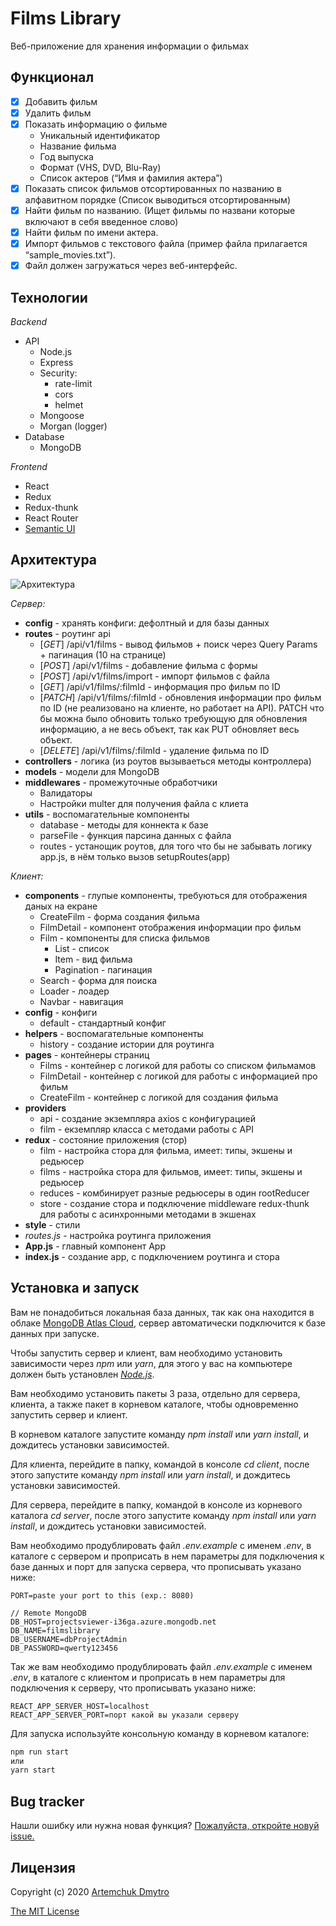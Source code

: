# **Films Library**

Веб-приложение для хранения информации о фильмах

## **Функционал**

- [x] Добавить фильм
- [x] Удалить фильм
- [x] Показать информацию о фильме
    * Уникальный идентификатор
    * Название фильма
    * Год выпуска
    * Формат (VHS, DVD, Blu-Ray)
    * Список актеров (“Имя и фамилия актера”)
- [x] Показать список фильмов отсортированных по названию в алфавитном порядке (Список выводиться отсортированным)
- [x] Найти фильм по названию. (Ищет фильмы по названи которые включают в себя введенное слово)
- [x] Найти фильм по имени актера.
- [x] Импорт фильмов с текстового файла (пример файла прилагается “sample_movies.txt”).
- [x] Файл должен загружаться через веб-интерфейс.

## **Технологии**

*Backend*

* API
  * Node.js
  * Express
  * Security:
    * rate-limit
    * cors
    * helmet
  * Mongoose
  * Morgan (logger)
* Database
  * MongoDB

*Frontend*

* React
* Redux
* Redux-thunk
* React Router
* [Semantic UI](https://react.semantic-ui.com/)

## **Архитектура**

![Архитектура](https://i.ibb.co/HGzmktD/image.png)

*Сервер:*

* **config** - хранять конфиги: дефолтный и для базы данных
* **routes** - роутинг api
  * [*GET*] /api/v1/films - вывод фильмов + поиск через Query Params + пагинация (10 на странице)
  * [*POST*] /api/v1/films - добавление фильма с формы
  * [*POST*] /api/v1/films/import - импорт фильмов с файла
  * [*GET*] /api/v1/films/:filmId - информация про фильм по ID
  * [*PATCH*] /api/v1/films/:filmId - обновления информации про фильм по ID (не реализовано на клиенте, но работает на API). PATCH что бы можна было обновить только требующую для обновления информацию, а не весь объект, так как PUT обновляет весь объект.
  * [*DELETE*] /api/v1/films/:filmId - удаление фильма по ID
* **controllers** - логика (из роутов вызываеться методы контроллера)
* **models** - модели для MongoDB
* **middlewares** - промежуточные обработчики
  * Валидаторы
  * Настройки multer для получения файла с клиета
* **utils** - воспомагательные компоненты
  * database - методы для коннекта к базе
  * parseFile - функция парсина данных с файла
  * routes - устанощик роутов, для того что бы не забывать логику app.js, в нём только вызов setupRoutes(app)

*Клиент:*

* **components** - глупые компоненты, требуються для отображения даных на екране
  * CreateFilm - форма создания фильма
  * FilmDetail - компонент отображения информации про фильм
  * Film - компоненты для списка фильмов
    * List - список
    * Item - вид фильма
    * Pagination - пагинация
  * Search - форма для поиска
  * Loader - лоадер
  * Navbar - навигация
* **config** - конфиги
  * default - стандартный конфиг
* **helpers** - воспомагательные компоненты
  * history - создание истории для роутинга
* **pages** - контейнеры страниц
  * Films - контейнер с логикой для работы со списком фильмамов
  * FilmDetail - контейнер с логикой для работы с информацией про фильм
  * CreateFilm - контейнер с логикой для создания фильма
* **providers**
  * api - создание экземпляра axios с конфигурацией
  * film - екземпляр класса с методами работы с API
* **redux** - состояние приложения (стор)
  * film - настройка стора для фильма, имеет: типы, экшены и редьюсер
  * films - настройка стора для фильмов, имеет: типы, экшены и редьюсер
  * reduces - комбинирует разные редьюсеры в один rootReducer
  * store - создание стора и подключение middleware redux-thunk для работы с асинхронными методами в экшенах
* **style** - стили
* *routes.js* - настройка роутинга приложения
* **App.js** - главный компонент App
* **index.js** - создание app, с подключением роутинга и стора

## **Установка и запуск**

Вам не понадобиться локальная база данных, так как она находится в облаке [MongoDB Atlas Сloud](https://cloud.mongodb.com), сервер автоматически подключится к базе данных при запуске.

Чтобы запустить сервер и клиент, вам необходимо установить зависимости через _npm_ или _yarn_, для этого у вас на компьютере должен быть установлен [_Node.js_](https://nodejs.org/).

Вам необходимо установить пакеты 3 раза, отдельно для сервера, клиента, а также пакет в корневом каталоге, чтобы одновременно запустить сервер и клиент.

В корневом каталоге запустите команду _npm install_ или _yarn install_, и дождитесь установки зависимостей.

Для клиента, перейдите в папку, командой в консоле _cd client_, после этого запустите команду _npm install_ или _yarn install_, и дождитесь установки зависимостей.

Для сервера, перейдите в папку, командой в консоле из корневого каталога _cd server_, после этого запустите команду _npm install_ или _yarn install_, и дождитесь установки зависимостей.

Вам необходимо продублировать файл _.env.example_ с именем _.env_, в каталоге с сервером и проприсать в нем параметры для подключения к базе данных и порт для запуска сервера, что прописывать указано ниже:

```env
PORT=paste your port to this (exp.: 8080)

// Remote MongoDB
DB_HOST=projectsviewer-i36ga.azure.mongodb.net
DB_NAME=filmslibrary
DB_USERNAME=dbProjectAdmin
DB_PASSWORD=qwerty123456
```

Так же вам необходимо продублировать файл _.env.example_ с именем _.env_, в каталоге с клиентом и проприсать в нем параметры для подключения к серверу, что прописывать указано ниже:

```env
REACT_APP_SERVER_HOST=localhost
REACT_APP_SERVER_PORT=порт какой вы указали серверу
```

Для запуска используйте консольную команду в корневом каталоге:

```cmd
npm run start
или
yarn start
```

## **Bug tracker**

Нашли ошибку или нужна новая функция? [Пожалуйста, откройте новуй issue.](https://github.com/taruuuch/films-library/issues/new)

## **Лицензия**

Copyright (c) 2020 [Artemchuk Dmytro](https://github.com/taruuuch)

[The MIT License](https://opensource.org/licenses/MIT)
